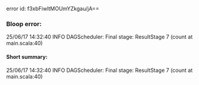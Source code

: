 error id: f3xbFiwltMOUmYZkgau/jA==
### Bloop error:

25/06/17 14:32:40 INFO DAGScheduler: Final stage: ResultStage 7 (count at main.scala:40)
#### Short summary: 

25/06/17 14:32:40 INFO DAGScheduler: Final stage: ResultStage 7 (count at main.scala:40)